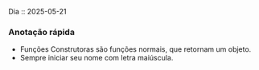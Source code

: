 Dia :: 2025-05-21
### Anotação rápida
- Funções Construtoras são funções normais, que retornam um objeto.
- Sempre iniciar seu nome com letra maiúscula.